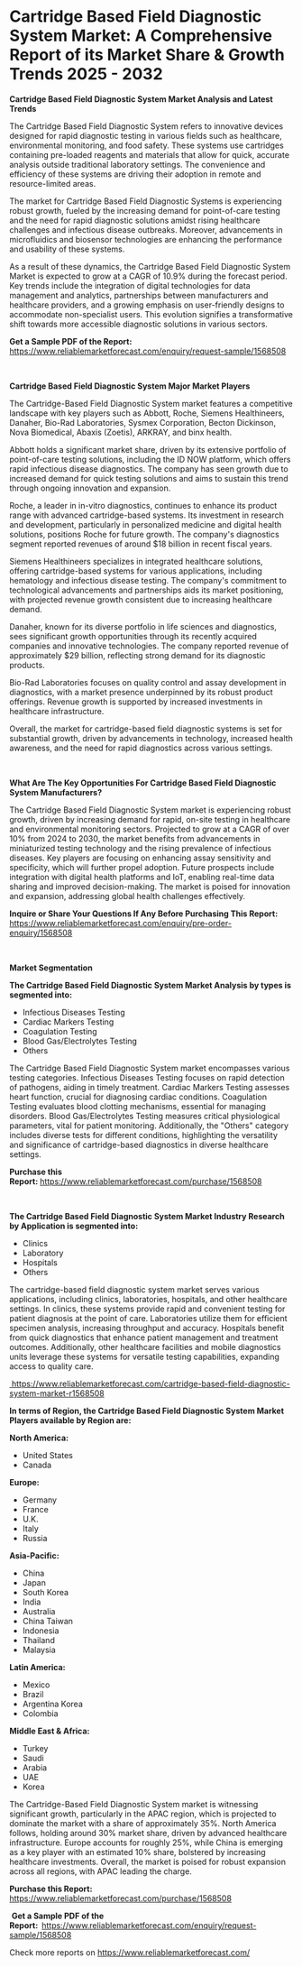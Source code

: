 <p><h1>Cartridge Based Field Diagnostic System Market: A Comprehensive Report of its Market Share & Growth Trends 2025 - 2032</h1></p><p><strong>Cartridge Based Field Diagnostic System Market Analysis and Latest Trends</strong></p>
<p><p>The Cartridge Based Field Diagnostic System refers to innovative devices designed for rapid diagnostic testing in various fields such as healthcare, environmental monitoring, and food safety. These systems use cartridges containing pre-loaded reagents and materials that allow for quick, accurate analysis outside traditional laboratory settings. The convenience and efficiency of these systems are driving their adoption in remote and resource-limited areas.</p><p>The market for Cartridge Based Field Diagnostic Systems is experiencing robust growth, fueled by the increasing demand for point-of-care testing and the need for rapid diagnostic solutions amidst rising healthcare challenges and infectious disease outbreaks. Moreover, advancements in microfluidics and biosensor technologies are enhancing the performance and usability of these systems. </p><p>As a result of these dynamics, the Cartridge Based Field Diagnostic System Market is expected to grow at a CAGR of 10.9% during the forecast period. Key trends include the integration of digital technologies for data management and analytics, partnerships between manufacturers and healthcare providers, and a growing emphasis on user-friendly designs to accommodate non-specialist users. This evolution signifies a transformative shift towards more accessible diagnostic solutions in various sectors.</p></p>
<p><strong>Get a Sample PDF of the Report:&nbsp;</strong> <a href="https://www.reliablemarketforecast.com/enquiry/request-sample/1568508?utm_campaign=2803&utm_medium=2&utm_source=Github&utm_content=ia&utm_term=25032025&utm_id=cartridge-based-field-diagnostic-system">https://www.reliablemarketforecast.com/enquiry/request-sample/1568508</a></p>
<p>&nbsp;</p>
<p><strong>Cartridge Based Field Diagnostic System Major Market Players</strong></p>
<p><p>The Cartridge-Based Field Diagnostic System market features a competitive landscape with key players such as Abbott, Roche, Siemens Healthineers, Danaher, Bio-Rad Laboratories, Sysmex Corporation, Becton Dickinson, Nova Biomedical, Abaxis (Zoetis), ARKRAY, and binx health.</p><p>Abbott holds a significant market share, driven by its extensive portfolio of point-of-care testing solutions, including the ID NOW platform, which offers rapid infectious disease diagnostics. The company has seen growth due to increased demand for quick testing solutions and aims to sustain this trend through ongoing innovation and expansion.</p><p>Roche, a leader in in-vitro diagnostics, continues to enhance its product range with advanced cartridge-based systems. Its investment in research and development, particularly in personalized medicine and digital health solutions, positions Roche for future growth. The company's diagnostics segment reported revenues of around $18 billion in recent fiscal years.</p><p>Siemens Healthineers specializes in integrated healthcare solutions, offering cartridge-based systems for various applications, including hematology and infectious disease testing. The company's commitment to technological advancements and partnerships aids its market positioning, with projected revenue growth consistent due to increasing healthcare demand.</p><p>Danaher, known for its diverse portfolio in life sciences and diagnostics, sees significant growth opportunities through its recently acquired companies and innovative technologies. The company reported revenue of approximately $29 billion, reflecting strong demand for its diagnostic products.</p><p>Bio-Rad Laboratories focuses on quality control and assay development in diagnostics, with a market presence underpinned by its robust product offerings. Revenue growth is supported by increased investments in healthcare infrastructure.</p><p>Overall, the market for cartridge-based field diagnostic systems is set for substantial growth, driven by advancements in technology, increased health awareness, and the need for rapid diagnostics across various settings.</p></p>
<p>&nbsp;</p>
<p><strong>What Are The Key Opportunities For Cartridge Based Field Diagnostic System Manufacturers?</strong></p>
<p><p>The Cartridge Based Field Diagnostic System market is experiencing robust growth, driven by increasing demand for rapid, on-site testing in healthcare and environmental monitoring sectors. Projected to grow at a CAGR of over 10% from 2024 to 2030, the market benefits from advancements in miniaturized testing technology and the rising prevalence of infectious diseases. Key players are focusing on enhancing assay sensitivity and specificity, which will further propel adoption. Future prospects include integration with digital health platforms and IoT, enabling real-time data sharing and improved decision-making. The market is poised for innovation and expansion, addressing global health challenges effectively.</p></p>
<p><strong>Inquire or Share Your Questions If Any Before Purchasing This Report:</strong> <a href="https://www.reliablemarketforecast.com/enquiry/pre-order-enquiry/1568508?utm_campaign=2803&utm_medium=2&utm_source=Github&utm_content=ia&utm_term=25032025&utm_id=cartridge-based-field-diagnostic-system">https://www.reliablemarketforecast.com/enquiry/pre-order-enquiry/1568508</a></p>
<p>&nbsp;</p>
<p><strong>Market Segmentation</strong></p>
<p><strong>The Cartridge Based Field Diagnostic System Market Analysis by types is segmented into:</strong></p>
<p><ul><li>Infectious Diseases Testing</li><li>Cardiac Markers Testing</li><li>Coagulation Testing</li><li>Blood Gas/Electrolytes Testing</li><li>Others</li></ul></p>
<p><p>The Cartridge Based Field Diagnostic System market encompasses various testing categories. Infectious Diseases Testing focuses on rapid detection of pathogens, aiding in timely treatment. Cardiac Markers Testing assesses heart function, crucial for diagnosing cardiac conditions. Coagulation Testing evaluates blood clotting mechanisms, essential for managing disorders. Blood Gas/Electrolytes Testing measures critical physiological parameters, vital for patient monitoring. Additionally, the "Others" category includes diverse tests for different conditions, highlighting the versatility and significance of cartridge-based diagnostics in diverse healthcare settings.</p></p>
<p><strong>Purchase this Report:&nbsp;</strong><a href="https://www.reliablemarketforecast.com/purchase/1568508?utm_campaign=2803&utm_medium=2&utm_source=Github&utm_content=ia&utm_term=25032025&utm_id=cartridge-based-field-diagnostic-system">https://www.reliablemarketforecast.com/purchase/1568508</a></p>
<p>&nbsp;</p>
<p><strong>The Cartridge Based Field Diagnostic System Market Industry Research by Application is segmented into:</strong></p>
<p><ul><li>Clinics</li><li>Laboratory</li><li>Hospitals</li><li>Others</li></ul></p>
<p><p>The cartridge-based field diagnostic system market serves various applications, including clinics, laboratories, hospitals, and other healthcare settings. In clinics, these systems provide rapid and convenient testing for patient diagnosis at the point of care. Laboratories utilize them for efficient specimen analysis, increasing throughput and accuracy. Hospitals benefit from quick diagnostics that enhance patient management and treatment outcomes. Additionally, other healthcare facilities and mobile diagnostics units leverage these systems for versatile testing capabilities, expanding access to quality care.</p></p>
<p><a href="https://www.reliablemarketforecast.com/cartridge-based-field-diagnostic-system-market-r1568508?utm_campaign=2803&utm_medium=2&utm_source=Github&utm_content=ia&utm_term=25032025&utm_id=cartridge-based-field-diagnostic-system">&nbsp;https://www.reliablemarketforecast.com/cartridge-based-field-diagnostic-system-market-r1568508</a></p>
<p><strong>In terms of Region, the Cartridge Based Field Diagnostic System Market Players available by Region are:</strong></p>
<p>
    <p> <strong> North America: </strong>
        <ul>
            <li>United States</li>
            <li>Canada</li>
        </ul>
        </p> 
    <p> <strong> Europe: </strong>
        <ul>
            <li>Germany</li>
            <li>France</li>
            <li>U.K.</li>
            <li>Italy</li>
            <li>Russia</li>
        </ul>
        </p> 
    <p> <strong> Asia-Pacific: </strong>
        <ul>
            <li>China</li>
            <li>Japan</li>
            <li>South Korea</li>
            <li>India</li>
            <li>Australia</li>
            <li>China Taiwan</li>
            <li>Indonesia</li>
            <li>Thailand</li>
            <li>Malaysia</li>
        </ul>
        </p> 
    <p> <strong> Latin America: </strong>
        <ul>
            <li>Mexico</li>
            <li>Brazil</li>
            <li>Argentina Korea</li>
            <li>Colombia</li>
        </ul>
        </p> 
    <p> <strong> Middle East & Africa: </strong>
        <ul>
            <li>Turkey</li>
            <li>Saudi</li>
            <li>Arabia</li>
            <li>UAE</li>
            <li>Korea</li>
        </ul>
    </p>
    </p>
<p><p>The Cartridge-Based Field Diagnostic System market is witnessing significant growth, particularly in the APAC region, which is projected to dominate the market with a share of approximately 35%. North America follows, holding around 30% market share, driven by advanced healthcare infrastructure. Europe accounts for roughly 25%, while China is emerging as a key player with an estimated 10% share, bolstered by increasing healthcare investments. Overall, the market is poised for robust expansion across all regions, with APAC leading the charge.</p></p>
<p><strong>Purchase this Report: </strong><a href="https://www.reliablemarketforecast.com/purchase/1568508?utm_campaign=2803&utm_medium=2&utm_source=Github&utm_content=ia&utm_term=25032025&utm_id=cartridge-based-field-diagnostic-system">https://www.reliablemarketforecast.com/purchase/1568508</a></p>
<p>&nbsp;<strong>Get a Sample PDF of the Report:&nbsp;&nbsp;</strong><a href="https://www.reliablemarketforecast.com/enquiry/request-sample/1568508?utm_campaign=2803&utm_medium=2&utm_source=Github&utm_content=ia&utm_term=25032025&utm_id=cartridge-based-field-diagnostic-system">https://www.reliablemarketforecast.com/enquiry/request-sample/1568508</a></p>
<p><strong></strong></p>
<p>Check more reports on <a href="https://www.reliablemarketforecast.com/?utm_campaign=2803&utm_medium=2&utm_source=Github&utm_content=ia&utm_term=25032025&utm_id=cartridge-based-field-diagnostic-system">https://www.reliablemarketforecast.com/</a></p>